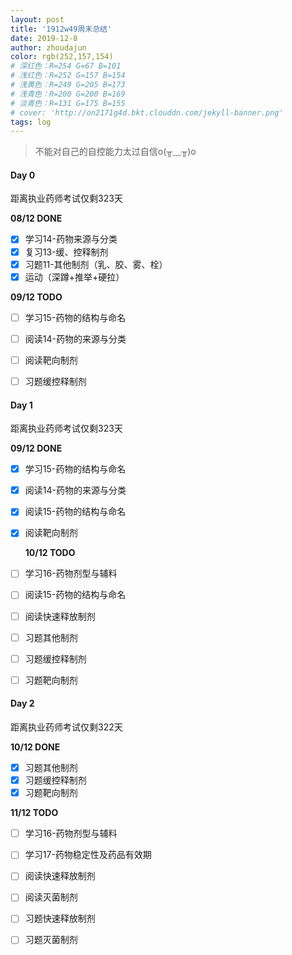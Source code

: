 ```yaml
---
layout: post
title: '1912w49周末总结'
date: 2019-12-8
author: zhoudajun
color: rgb(252,157,154)
# 深红色：R=254 G=67 B=101
# 浅红色：R=252 G=157 B=154
# 浅黄色：R=249 G=205 B=173
# 浅青色：R=200 G=200 B=169
# 淡青色：R=131 G=175 B=155
# cover: 'http://on2171g4d.bkt.clouddn.com/jekyll-banner.png'
tags: log
---
```


> 不能对自己的自控能力太过自信o(╥﹏╥)o



#### Day 0

距离执业药师考试仅剩323天

**08/12 DONE**

- [x] 学习14-药物来源与分类
- [x] 复习13-缓、控释制剂
- [x] 习题11-其他制剂（乳、胶、雾、栓）
- [x] 运动（深蹲+推举+硬拉）

**09/12 TODO**

- [ ] 学习15-药物的结构与命名
- [ ] 阅读14-药物的来源与分类
- [ ] 阅读靶向制剂
- [ ] 习题缓控释制剂



#### Day 1

距离执业药师考试仅剩323天

**09/12 DONE**

- [x] 学习15-药物的结构与命名

- [x] 阅读14-药物的来源与分类

- [x] 阅读15-药物的结构与命名

- [x] 阅读靶向制剂

  **10/12 TODO**

- [ ] 学习16-药物剂型与辅料
- [ ] 阅读15-药物的结构与命名
- [ ] 阅读快速释放制剂
- [ ] 习题其他制剂
- [ ] 习题缓控释制剂
- [ ] 习题靶向制剂



#### Day 2

距离执业药师考试仅剩322天

**10/12 DONE**

- [x]  习题其他制剂
- [x] 习题缓控释制剂
- [x] 习题靶向制剂

**11/12 TODO**

- [ ] 学习16-药物剂型与辅料
- [ ] 学习17-药物稳定性及药品有效期
- [ ] 阅读快速释放制剂
- [ ] 阅读灭菌制剂
- [ ] 习题快速释放制剂
- [ ] 习题灭菌制剂

